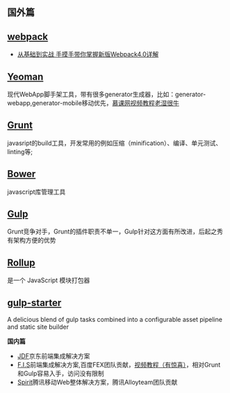 ## **国外篇**

## [webpack](https://legacy.gitbook.com/book/nowgoant/fek-awesome/edit#)

* [从基础到实战 手摸手带你掌握新版Webpack4.0详解](https://juejin.im/post/5cb36a3ef265da03a1581d6d?utm_source=gold_browser_extension)

## [Yeoman](http://yeoman.io/)

现代WebApp脚手架工具，带有很多generator生成器，比如：generator-webapp,generator-mobile移动优先，[慕课网视频教程](http://www.imooc.com/learn/30)[老湿很牛](https://github.com/materliu)

## [Grunt](http://www.gruntjs.net/)

javasript的build工具，开发常用的例如压缩（minification）、编译、单元测试、linting等;

## [Bower](http://www.baidu.com/s?wd=Bower&rsv_spt=1&issp=1&f=8&rsv_bp=0&rsv_idx=2&ie=utf-8&tn=baiduhome_pg&rsv_enter=1&inputT=2483)

javascript库管理工具

## [Gulp](http://gulpjs.com/)

Grunt竞争对手，Grunt的插件职责不单一，Gulp针对这方面有所改进，后起之秀有架构方便的优势

## [Rollup](http://www.rollupjs.com/) 

是一个 JavaScript 模块打包器

## [gulp-starter](https://github.com/vigetlabs/gulp-starter)

A delicious blend of gulp tasks combined into a configurable asset pipeline and static site builder

**国内篇**

* [JDF](https://github.com/putaoshu/jdf)京东前端集成解决方案
* [F.I.S](http://fis.baidu.com/)前端集成解决方案,百度FEX团队贡献，[视频教程（有惊喜）](http://www.imooc.com/learn/220)，相对Grunt和Gulp容易入手，访问没有限制
* [Spirit](http://alloyteam.github.io/Spirit/)腾讯移动Web整体解决方案，腾讯Alloyteam团队贡献



